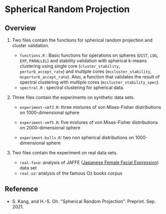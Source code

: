 # Spherical Random Projection

## Overview

1. Two files contain the functions for spherical random projection and cluster validation.
   - `functions.R` : Basic functions for operations on spheres (`DIST`, `LOG`, `EXP`, `PARALLEL`) and stability validation with spherical k-means clustering using single core (`cluster_stability`, `perturb_accept_rate`) and multiple cores (`mccluster_stability`, `mcperturb_accept_rate`). Also, a function that validates the result of spectral clustering with multiple cores (`mccluster_stability_spec`). 
   - `spectral.R` :  spectral clustering for spherical data.
2. Three files contain the experiments on synthetic data sets.

   - `experiment-vmf3.R`: three mixtures of von Mises-Fisher distributions on 1000-dimensional sphere

   - `experiment-vmf5.R`: five mixtures of von Mises-Fisher distributions on 2000-dimensional sphere

   - `experiment-bulls.R`: two non spherical distributions on 1000-dimensional sphere
3. Two files contain the experiment on real data sets.
   - `real-face`: analysis of JAFFE ([Japanese Female Facial Expression]([10.5281/zenodo.4029679](https://doi.org/10.5281/zenodo.4029679))) data set
   - `real-oz`: analysis of the famous Oz books corpus



## Reference

- S. Kang, and H.-S. Oh. "Spherical Random Projection". Preprint.  Sep. 2021.
